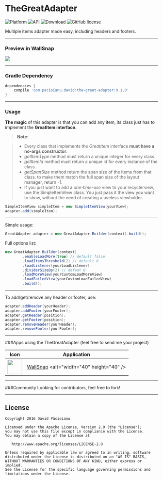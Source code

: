 # TheGreatAdapter

[![Platform](https://img.shields.io/badge/Platform-Android-green.svg)](http://developer.android.com/index.html)
[![API](https://img.shields.io/badge/API-14%2B-brightgreen.svg)](https://android-arsenal.com/api?level=14)
[ ![Download](https://api.bintray.com/packages/davidpacioianu/maven/TheGreatAdapter/images/download.svg) ](https://bintray.com/davidpacioianu/maven/TheGreatAdapter/_latestVersion)
[![GitHub license](https://img.shields.io/badge/license-Apache%202-blue.svg)](https://raw.githubusercontent.com/DavidPacioianu/TheGreatAdapter/master/LICENSE) 

Multiple items adapter made easy, including headers and footers.


----------


### Preview in WallSnap
![](http://i.giphy.com/l4JyRhO1NJnPN2m3e.gif)


----------


### Gradle Dependency
```gradle
dependencies {
    compile 'com.pacioianu.david:the-great-adapter:0.1.0'
}
```


----------


### Usage

**The magic** of this adapter is that you can add any item, its class just has to implement the **GreatItem interface.**
> **Note:**

> - Every class that implements the *GreatItem* interface **must have a no-args constructor**.
> - *getItemType* method must return a unique integer for every class.
> - *getItemId* method must return a unique id for every instance of the class.
> - *getSpanSize* method return the span size of the items from that class, to make them match the full span size of the layout manager, return -1.
> - If you just want to add a *one-time-use* view to your recyclerview, use the SimpleItemView class. You just pass it the view you want to show, without the need of creating a useless viewholder. 
```java
SimpleItemView simpleItem = new SimpleItemView(yourView);
adapter.add(simpleItem);
```



----------


Simple usage:
```java
GreatAdapter adapter = new GreatAdapter.Builder(context).build();
```

Full options list:
```java
new GreatAdapter.Builder(context)
        .enableLoadMore(true) // default false
        .loadItemsThreshold(2) // default 0
        .loadListener(yourLoadListener)
        .dividerSizeDp(2) // defaut 0
        .loadMoreView(yourCustomLoadMoreView)
        .loadFailedView(yourCustomLoadFailedView)
        .build();
```


----------


To add/get/remove any header or footer, use:
```java
adapter.addHeader(yourHeader);
adapter.addFooter(yourFooter);
adapter.getHeader(position);
adapter.getFooter(position);
adapter.removeHeader(yourHeader);
adapter.removeFooter(yourFooter);
```


----------


###Apps using the TheGreatAdapter
(feel free to send me your project)

Icon | Application
------------ | -------------
<img src="https://goo.gl/uebQIl" width="48" height="48" /> | [WallSnap](https://play.google.com/store/apps/details?id=com.pixelcan.wallsnap) <alt="width="40" height="40" />


----------


###Community
Looking for contributors, feel free to fork!


---------


License
--------

    Copyright 2016 David Păcioianu

    Licensed under the Apache License, Version 2.0 (the "License");
    you may not use this file except in compliance with the License.
    You may obtain a copy of the License at

       http://www.apache.org/licenses/LICENSE-2.0

    Unless required by applicable law or agreed to in writing, software
    distributed under the License is distributed on an "AS IS" BASIS,
    WITHOUT WARRANTIES OR CONDITIONS OF ANY KIND, either express or implied.
    See the License for the specific language governing permissions and
    limitations under the License.
